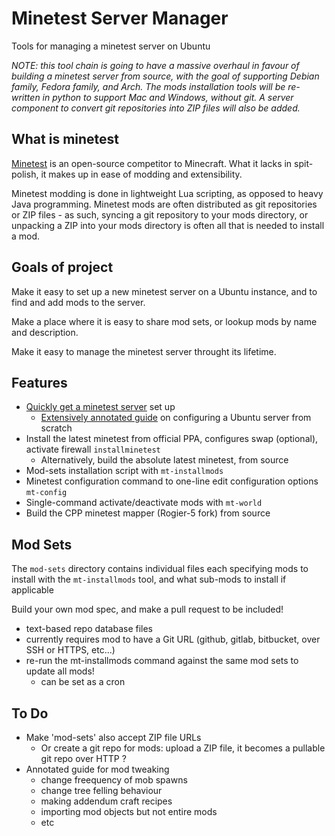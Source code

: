 # Minetest Server Manager

Tools for managing a minetest server on Ubuntu

*NOTE: this tool chain is going to have a massive overhaul in favour of building a minetest server from source, with the goal of supporting Debian family, Fedora family, and Arch. The mods installation tools will be re-written in python to support Mac and Windows, without git. A server component to convert git repositories into ZIP files will also be added.*

## What is minetest

[Minetest](http://www.minetest.net) is an open-source competitor to Minecraft. What it lacks in spit-polish, it makes up in ease of modding and extensibility.

Minetest modding is done in lightweight Lua scripting, as opposed to heavy Java programming. Minetest mods are often distributed as git repositories or ZIP files - as such, syncing a git repository to your mods directory, or unpacking a ZIP into your mods directory is often all that is needed to install a mod.

## Goals of project

Make it easy to set up a new minetest server on a Ubuntu instance, and to find and add mods to the server.

Make a place where it is easy to share mod sets, or lookup mods by name and description.

Make it easy to manage the minetest server throught its lifetime.

## Features

* [Quickly get a minetest server](install_guide/README.md) set up
	* [Extensively annotated guide](install_guide/extended_guide.md) on configuring a Ubuntu server from scratch
* Install the latest minetest from official PPA, configures swap (optional), activate firewall `installminetest`
	* Alternatively, build the absolute latest minetest, from source
* Mod-sets installation script with `mt-installmods`
* Minetest configuration command to one-line edit configuration options `mt-config`
* Single-command activate/deactivate mods with `mt-world`
* Build the CPP minetest mapper (Rogier-5 fork) from source

## Mod Sets

The `mod-sets` directory contains individual files each specifying mods to install with the `mt-installmods` tool, and what sub-mods to install if applicable

Build your own mod spec, and make a pull request to be included!

* text-based repo database files
* currently requires mod to have a Git URL (github, gitlab, bitbucket, over SSH or HTTPS, etc...)
* re-run the mt-installmods command against the same mod sets to update all mods!
	* can be set as a cron

## To Do

* Make 'mod-sets' also accept ZIP file URLs
	* Or create a git repo for mods: upload a ZIP file, it becomes a pullable git repo over HTTP ?
* Annotated guide for mod tweaking
	* change freequency of mob spawns
	* change tree felling behaviour
	* making addendum craft recipes
	* importing mod objects but not entire mods
	* etc
